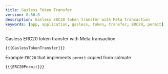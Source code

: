 ```yaml
---
title: Gasless Token Transfer
version: 0.56.0
description: Gasless ERC20 token transfer with Meta transaction
keywords: [app, application, gasless, token, transfer, ERC20, permit]
---
```


Gasless ERC20 token transfer with Meta transaction

```solidity
{{{GaslessTokenTransfer}}}
```

Example `ERC20` that implements `permit` copied from solmate

```solidity
{{{ERC20Permit}}}
```
